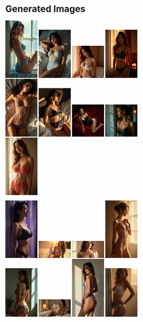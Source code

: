 # Generated Images



<img src="2025_06_25_01.webp" width="100"/> <img src="2025_06_25_02.webp" width="100"/> <img src="2025_06_25_03.webp" width="100"/> <img src="2025_06_25_04.webp" width="100"/> <img src="2025_06_25_05.webp" width="100"/> <img src="2025_06_25_06.webp" width="100"/> <img src="2025_06_25_07.webp" width="100"/> <img src="2025_06_25_08.webp" width="100"/> <img src="2025_06_25_09.webp" width="100"/>

<img src="2025_06_25_10.webp" width="100"/> <img src="2025_06_25_11.webp" width="100"/> <img src="2025_06_25_12.webp" width="100"/> <img src="2025_06_25_13.webp" width="100"/> <img src="2025_06_25_14.webp" width="100"/> <img src="2025_06_25_15.webp" width="100"/> <img src="2025_06_25_16.webp" width="100"/> <img src="2025_06_25_17.webp" width="100"/>